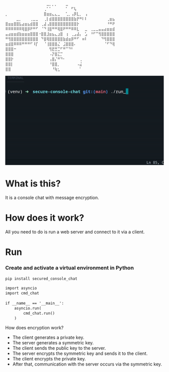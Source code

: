 ```
⠀⠀⠀⠀⠀⠀⠀⠀⠀⠀⠀⠀⠀⠀⠀⣀⡀⡀⡀⠀⠀⠀⣀⠀⠀⠀⠀⠀⠀⠀⠀⠀⠀⠀⠀⠀⠀⠀⠀⠀
⠀⠀⠀⠀⠀⠀⠀⠀⠀⠀⠀⠀⠀⠀⢀⠁⠁⠀⠀⠀⠀⠀⠁⠀⠋⢧⠀⠀⠀⠀⠀⠀⠀⠀⠀⠀⠀⠀⠀⠀
⡀⠀⠀⠀⠀⠀⠀⠀⠀⠀⠀⠀⠀⠀⣿⣶⣶⣄⣄⣀⠀⠀⢁⡀⢠⡿⣇⡀⠀⢠⠀⠀⠀⠀⠀⠀⠀⠀⠀⠀
⠀⠀⠀⠀⣀⡀⠀⠀⠀⢀⣀⣀⠀⠀⢀⡇⣾⣿⣿⣿⣿⣿⣿⣿⣿⣷⡟⠛⠇⠇⠀⠀⠀⠀⠀⠀⠀⢀⣶⣦
⣿⣶⣶⣿⣿⣧⣴⣶⣦⣾⣿⣿⠀⢀⣼⢠⣿⣿⣿⣿⣿⣿⣿⣿⣿⣿⡗⠀⠀⠀⠀⠀⠀⠀⠀⠀⠀⠘⠛⠟
⠿⠿⠿⠿⠿⠿⢿⣿⡿⠟⠛⠋⠀⠈⠙⢸⣿⠛⠛⢿⣿⠟⠛⠛⠿⠿⣇⠀⠀⣀⠀⢀⣀⣀⣤⣤⣴⣶⣶⣾
⣤⣴⣶⣶⣾⣷⣶⣶⣶⣿⣿⣿⠐⣿⣿⣸⣶⣦⣄⣰⣿⠀⢰⠀⢀⣠⣼⡄⠀⣡⠀⠘⠋⠉⢻⣿⣿⣿⣿⣿
⠛⢻⣿⣿⣿⣿⣿⣿⣿⣿⣿⣿⠀⠙⣿⢿⣿⣿⣿⣿⣿⣷⣾⣶⡿⠛⠋⠀⠶⠇⠀⠀⠀⠀⠀⠙⢻⣿⣿⣿
⣶⣾⣿⠿⠿⠿⠛⠛⠛⠋⠸⡏⠀⠀⠈⢸⣿⣿⣿⣌⠀⣨⣿⣿⣿⠄⠀⠀⠀⠀⠀⠀⠀⠀⠀⠀⠈⠋⠙⢿
⣿⣿⣿⠒⠀⠀⠀⠀⠀⠀⠀⠀⠀⠀⠀⠀⢻⣟⣛⣉⠋⠛⠉⠙⠃⠀⠀⠀⠀⠀⠀⠀⠀⠀⠀⠀⠀⠀⠀⠀
⣿⣿⣿⠀⠀⠀⠀⠀⠀⠀⠀⠀⠀⠀⠀⠀⠠⡝⣿⣍⡉⠀⠀⠀⠀⠀⠀⠀⠀⠀⠀⠀⠀⠀⠀⠀⠀⠀⠀⠀
⣿⣿⡗⠀⠀⠀⠀⠀⠀⠀⠀⠀⠀⠀⠀⠀⢠⣿⡌⠛⠙⠂⠀⠀⠀⠀⠀⢀⠀⠀⠀⠀⠀⠀⠀⠀⠀⠀⠀⠀
⣿⣿⡇⠀⠀⠀⠀⠀⠀⠀⠀⠀⠀⠀⠀⠀⠘⣿⣿⡀⠀⠀⠀⠀⠀⠀⠠⣬⠀⠀⠀⠀⠀⠀⠀⠀⠀⠀⠀⠀
⣿⣿⠀⠀⠀⠀⠀⠀⠀⠀⠀⠀⠀⠀⠀⠀⠀⠘⢷⣂⠀⠀⠀⠀⠀⠀⠀⠁⠀⠀⠀⠀⠀⠀⠀⠀⠀⠀⠀⠀

```

![Alt Text](example.gif)

# What is this?

It is a console chat with message encryption.

# How does it work?

All you need to do is run a web server and connect to it via a client.

# Run 

### Create and activate a virtual environment in Python

```
pip install secured_console_chat
```

```
import asyncio 
import cmd_chat

if __name__ == '__main__':
    asyncio.run(
        cmd_chat.run()
    )
```

How does encryption work?

* The client generates a private key.
* The server generates a symmetric key.
* The client sends the public key to the server.
* The server encrypts the symmetric key and sends it to the client.
* The client encrypts the private key.
* After that, communication with the server occurs via the symmetric key.
